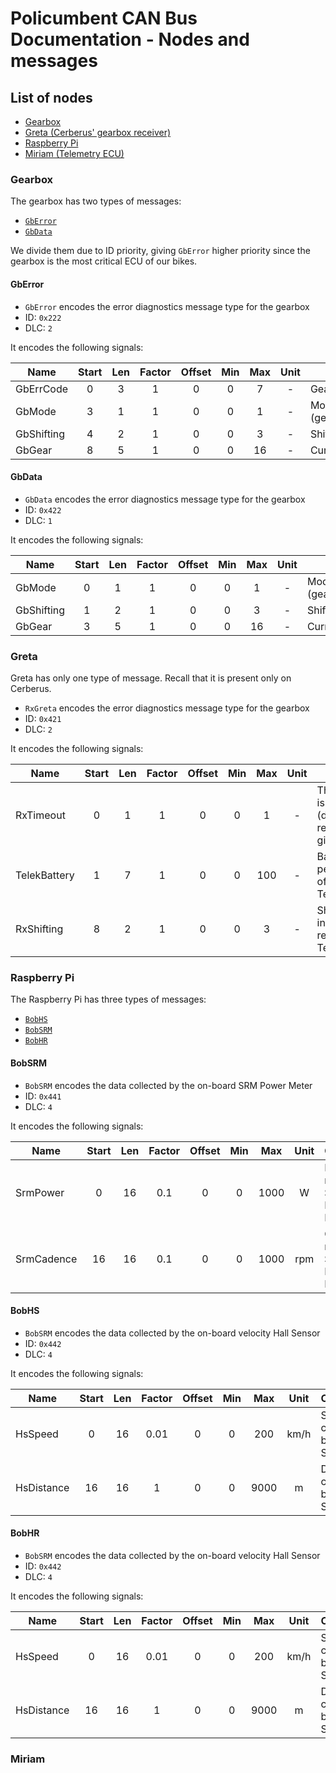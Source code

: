 # Policumbent CAN Bus Documentation - Nodes and messages

## List of nodes

- [Gearbox](#gearbox)
- [Greta (Cerberus' gearbox receiver)](#greta)
- [Raspberry Pi](#raspberry-pi)
- [Miriam (Telemetry ECU)](#miriam)

### Gearbox

The gearbox has two types of messages:

- [``GbError``](#gberror)
- [``GbData``](#gbdata)

We divide them due to ID priority, giving ``GbError`` higher priority since the
gearbox is the most critical ECU of our bikes. 

#### GbError

- ``GbError`` encodes the error diagnostics message type for the gearbox
- ID: ``0x222``
- DLC: ``2``

It encodes the following signals:

| Name       | Start | Len | Factor | Offset | Min | Max | Unit | Comment |
|------------|:-----:|:---:|:------:|:------:|:---:|:---:|:----:|---------|
| GbErrCode  | 0     | 3   | 1      | 0      | 0   | 7   | -    | Gearbox error code |
| GbMode     | 3     | 1   | 1      | 0      | 0   | 1   | -    | Mode (gearbox/calibration) |
| GbShifting | 4     | 2   | 1      | 0      | 0   | 3   | -    | Shifting information |
| GbGear     | 8     | 5   | 1      | 0      | 0   | 16  | -    | Current gear |

#### GbData

- ``GbData`` encodes the error diagnostics message type for the gearbox
- ID: ``0x422``
- DLC: ``1``

It encodes the following signals:

| Name       | Start | Len | Factor | Offset | Min | Max | Unit | Comment |
|------------|:-----:|:---:|:------:|:------:|:---:|:---:|:----:|---------|
| GbMode     | 0     | 1   | 1      | 0      | 0   | 1   | -    | Mode (gearbox/calibration) |
| GbShifting | 1     | 2   | 1      | 0      | 0   | 3   | -    | Shifting information |
| GbGear     | 3     | 5   | 1      | 0      | 0   | 16  | -    | Current gear |

### Greta

Greta has only one type of message. Recall that it is present only on Cerberus.

- ``RxGreta`` encodes the error diagnostics message type for the gearbox
- ID: ``0x421``
- DLC: ``2``

It encodes the following signals:

| Name         | Start | Len | Factor | Offset | Min | Max | Unit | Comment |
|--------------|:-----:|:---:|:------:|:------:|:---:|:---:|:----:|---------|
| RxTimeout    | 0     | 1   | 1      | 0      | 0   | 1   | -    | The receiver is in timeout (didn't receive in a given time) |
| TelekBattery | 1     | 7   | 1      | 0      | 0   | 100 | -    | Battery percentage of Telekhambion |
| RxShifting   | 8     | 2   | 1      | 0      | 0   | 3   | -    | Shifting information received from Telekhambion |

### Raspberry Pi

The Raspberry Pi has three types of messages:
- [``BobHS``](#bobhs)
- [``BobSRM``](#bobsrm)
- [``BobHR``](#bobhr)

#### BobSRM

- ``BobSRM`` encodes the data collected by the on-board SRM Power Meter
- ID: ``0x441``
- DLC: ``4``

It encodes the following signals:

| Name       | Start | Len | Factor | Offset | Min | Max | Unit | Comment |
|------------|:-----:|:---:|:------:|:------:|:---:|:---:|:----:|---------|
| SrmPower   | 0     | 16  | 0.1    | 0      | 0   | 1000| W    | Power read by SRM Power Meter |
| SrmCadence | 16    | 16  | 0.1    | 0      | 0   | 1000| rpm  | Cadence read by SRM Power Meter |

#### BobHS

- ``BobSRM`` encodes the data collected by the on-board velocity Hall Sensor
- ID: ``0x442``
- DLC: ``4``

It encodes the following signals:

| Name       | Start | Len | Factor | Offset | Min | Max | Unit | Comment |
|------------|:-----:|:---:|:------:|:------:|:---:|:---:|:----:|---------|
| HsSpeed    | 0     | 16  | 0.01   | 0      | 0   | 200 | km/h | Speed computed by Hall Sensor |
| HsDistance | 16    | 16  | 1      | 0      | 0   | 9000| m    | Distance computed by Hall Sensor |

#### BobHR

- ``BobSRM`` encodes the data collected by the on-board velocity Hall Sensor
- ID: ``0x442``
- DLC: ``4``

It encodes the following signals:

| Name       | Start | Len | Factor | Offset | Min | Max | Unit | Comment |
|------------|:-----:|:---:|:------:|:------:|:---:|:---:|:----:|---------|
| HsSpeed    | 0     | 16  | 0.01   | 0      | 0   | 200 | km/h | Speed computed by Hall Sensor |
| HsDistance | 16    | 16  | 1      | 0      | 0   | 9000| m    | Distance computed by Hall Sensor |

### Miriam